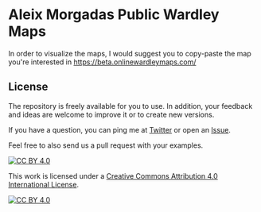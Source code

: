 # Aleix Morgadas Public Wardley Maps

In order to visualize the maps, I would suggest you to copy-paste the map you're interested in https://beta.onlinewardleymaps.com/

## License

The repository is freely available for you to use. In addition, your feedback and ideas are welcome to improve it or to create new versions.

If you have a question, you can ping me at [Twitter](https://twitter.com/aleixmorgadas) or open an [Issue](https://github.com/aleixmorgadas/wardley-maps/issues/new/choose).

Feel free to also send us a pull request with your examples.

[![CC BY 4.0][cc-by-shield]][cc-by]

This work is licensed under a [Creative Commons Attribution 4.0 International
License][cc-by].

[![CC BY 4.0][cc-by-image]][cc-by]

[cc-by]: http://creativecommons.org/licenses/by/4.0/
[cc-by-image]: https://i.creativecommons.org/l/by/4.0/88x31.png
[cc-by-shield]: https://img.shields.io/badge/License-CC%20BY%204.0-lightgrey.svg